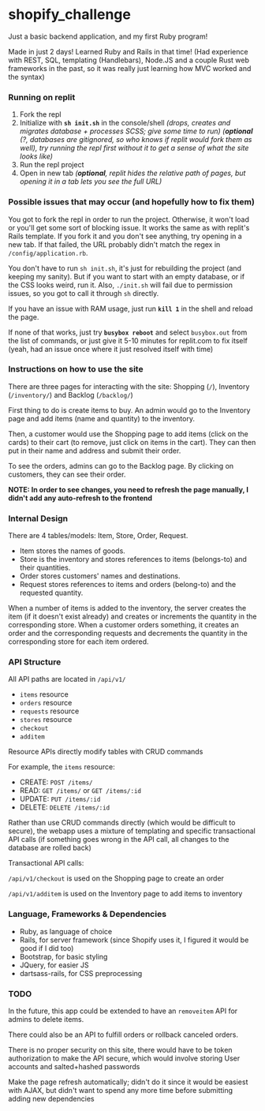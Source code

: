 # shopify_challenge

Just a basic backend application, and my first Ruby program!

Made in just 2 days! Learned Ruby and Rails in that time! (Had experience with REST, SQL, templating (Handlebars), Node.JS and a couple Rust web frameworks in the past, so it was really just learning how MVC worked and the syntax)

### Running on replit

1. Fork the repl
2. Initialize with **`sh init.sh`** in the console/shell *(drops, creates and migrates database + processes SCSS; give some time to run)* *(**optional** (?, databases are gitignored, so who knows if replit would fork them as well), try running the repl first without it to get a sense of what the site looks like)*
3. Run the repl project
4. Open in new tab *(**optional**, replit hides the relative path of pages, but opening it in a tab lets you see the full URL)*

### Possible issues that may occur (and hopefully how to fix them)

You got to fork the repl in order to run the project. Otherwise, it won't load or you'll get some sort of blocking issue. It works the same as with replit's Rails template. If you fork it and you don't see anything, try opening in a new tab. If that failed, the URL probably didn't match the regex in `/config/application.rb`.

You don't have to run `sh init.sh`, it's just for rebuilding the project (and keeping my sanity). But if you want to start with an empty database, or if the CSS looks weird, run it. Also, `./init.sh` will fail due to permission issues, so you got to call it through `sh` directly.

If you have an issue with RAM usage, just run **`kill 1`** in the shell and reload the page.

If none of that works, just try **`busybox reboot`** and select `busybox.out` from the list of commands, or just give it 5-10 minutes for replit.com to fix itself (yeah, had an issue once where it just resolved itself with time)

### Instructions on how to use the site

There are three pages for interacting with the site: Shopping (`/`), Inventory (`/inventory/`) and Backlog (`/backlog/`)

First thing to do is create items to buy. An admin would go to the Inventory page and add items (name and quantity) to the inventory.

Then, a customer would use the Shopping page to add items (click on the cards) to their cart (to remove, just click on items in the cart). They can then put in their name and address and submit their order.

To see the orders, admins can go to the Backlog page. By clicking on customers, they can see their order.

**NOTE: In order to see changes, you need to refresh the page manually, I didn't add any auto-refresh to the frontend**

### Internal Design

There are 4 tables/models: Item, Store, Order, Request. 
* Item stores the names of goods.
* Store is the inventory and stores references to items (belongs-to) and their quantities.
* Order stores customers' names and destinations.
* Request stores references to items and orders (belong-to) and the requested quantity.

When a number of items is added to the inventory, the server creates the item (if it doesn't exist already) and creates or increments the quantity in the corresponding store. When a customer orders something, it creates an order and the corresponding requests and decrements the quantity in the corresponding store for each item ordered.

### API Structure
All API paths are located in `/api/v1/`
* `items` resource
* `orders` resource
* `requests` resource
* `stores` resource
* `checkout`
* `additem`

Resource APIs directly modify tables with CRUD commands

For example, the `items` resource:
* CREATE: `POST /items/`
* READ: `GET /items/` or `GET /items/:id`
* UPDATE: `PUT /items/:id`
* DELETE: `DELETE /items/:id`

Rather than use CRUD commands directly (which would be difficult to secure), the webapp uses a mixture of templating and specific transactional API calls (if something goes wrong in the API call, all changes to the database are rolled back)

Transactional API calls:

`/api/v1/checkout` is used on the Shopping page to create an order

`/api/v1/additem` is used on the Inventory page to add items to inventory

### Language, Frameworks & Dependencies
* Ruby, as language of choice
* Rails, for server framework (since Shopify uses it, I figured it would be good if I did too)
* Bootstrap, for basic styling
* JQuery, for easier JS
* dartsass-rails, for CSS preprocessing

### TODO

In the future, this app could be extended to have an `removeitem` API for admins to delete items.

There could also be an API to fulfill orders or rollback canceled orders.

There is no proper security on this site, there would have to be token authorization to make the API secure, which would involve storing User accounts and salted+hashed passwords

Make the page refresh automatically; didn't do it since it would be easiest with AJAX, but didn't want to spend any more time before submitting adding new dependencies
